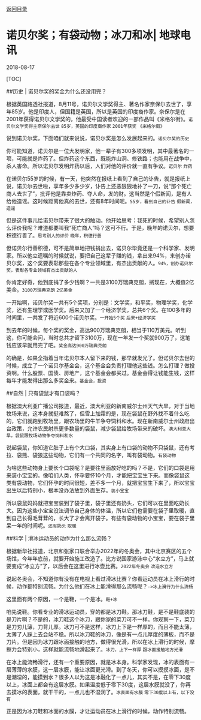 [返回目录](../index.html)

# 诺贝尔奖；有袋动物；冰刀和冰| 地球电讯

2018-08-17

[TOC]

##历史 | 诺贝尔奖的奖金为什么还没用完？

根据英国路透社报道，8月11号，诺贝尔文学奖得主、著名作家奈保尔去世了，享年85岁。他是印度人，但国籍是英国，所以是英国的印度裔作家。奈保尔是在2001年获得诺贝尔文学奖的，他最受中国读者欢迎的一部作品叫《米格尔街》。`诺贝尔文学奖得主奈保尔去世` `85岁，英国的印度裔作家` `2001年获奖` `《米格尔街》`

说到诺贝尔奖，下面咱们就来说说，诺贝尔奖是怎么发展起来的。`诺贝尔奖的历史`

你可能知道，诺贝尔是一位大发明家，他一辈子有300多项发明，其中最著名的一项，可能就是炸药了。但炸药这个东西，既能炸山洞、修铁路；也能用在战争中，杀人害命。所以诺贝尔发明炸药以后，人们对他的评价就一直有争议。`诺贝尔` `炸药`

在诺贝尔55岁的时候，有一天，他突然在报纸上看到了自己的讣告，就是报纸上说，诺贝尔去世啦，享年多少多少岁，讣告上还恶狠狠地补了一刀，说“那个死亡商人去世了”，批评他是靠卖炸药、夺人命，发的财。这当然是个假新闻，是有人给他造谣。这时候距离他真的去世，还有8年时间呢。`55岁，看到自己的讣告` `假新闻，造谣`

但是这件事儿给诺贝尔带来了很大的触动。他开始思考：我死的时候，希望别人怎么评价我呢？难道都要叫我“死亡商人”吗？这可不行。于是，晚年的诺贝尔，想要积德行善了。`思考别人的评价` `晚年，积德行善`

但诺贝尔行善积德，可不是简单地把钱捐出去，诺贝尔毕竟还是一个科学家、发明家。所以他立遗嘱的时候就说，要把自己这辈子赚的钱，拿出来94%，来创办诺贝尔奖，这个奖要表彰那些在各个专业领域里，有杰出贡献的人。`94%，创办诺贝尔奖，表彰各专业领域有杰出贡献的人`

你肯定好奇，他到底捐了多少钱啊？一共是3100万瑞典克朗，搁现在，大概值2亿美金。`3100万瑞典克朗` `2亿美金`

一开始啊，诺贝尔奖一共有5个奖项，分别是：文学奖，和平奖，物理学奖，化学奖，还有生理学或医学奖。后来又加了一个经济学奖，总共6个奖。在100多年的时间里，一共发了将近600个诺贝尔奖。`一开始5个奖` `后来+经济学奖`

到去年的时候，每个奖的奖金，高达900万瑞典克朗，相当于110万美元。听到这，你可能会问，当时总共才留下3100万，现在一年发一个奖就900万了，这笔钱应该早就用完了吧。`奖金高达900万瑞典克朗`

的确是，如果全指着当年诺贝尔本人留下来的钱，那早就发光了。但诺贝尔去世的时候，成立了一个诺贝尔基金会，这个基金会负责打理他这些钱。怎么打理？做投资啊。什么股票、国债、房地产，这个基金会都买过。基金会得让钱能生钱，这样每年才能发得出那么多奖金来。`基金会，投资`

##自然 | 只有袋鼠才有口袋吗？

根据澳大利亚广播公司报道，最近，澳大利亚的新南威尔士州天气大旱，对于当地牧场来说，这本身就挺难熬了，但雪上加霜的是，现在袋鼠在野外找不着什么吃的，它们就跑到牧场里，跟农场里的牛羊争夺饲料和水。现在新南威尔士州政府出台政策，允许农民射杀更多数量的袋鼠，减少袋鼠给牧场带来的破坏。`澳大利亚大旱，袋鼠跟牧场动物争夺饲料和水`

说起袋鼠，你知道它肚子上有个大口袋，其实身上有口袋的动物不只袋鼠，还有考拉、袋熊、袋狼这些动物，它们有一个共同的名字，叫有袋动物。`有袋动物`

为啥这些动物身上要长个口袋呢？是要往里面放好吃的吗？不是，它们的口袋是用来装小宝宝的。像咱们人类，怀孕要怀10个月，才能把宝宝生下来。而像袋鼠这类有袋动物，它们怀孕的时间很短，差不多一个月，就把宝宝生下来了，所以宝宝出生以后特别小，根本没办法放到外面生存。`装小宝宝`

所以袋鼠妈妈就把宝宝装到了袋子里，袋子里还有奶头，它们可以在里面吃奶长大。因为这些小宝宝没法调节自己身体的体温，所以它们也需要在袋子里取暖，直到自己长得毛茸茸的，长大了才会离开袋子。有些有袋动物的小宝宝，要在袋子里呆一年的时间呢。`还有奶头` `取暖`

##科学 | 滑冰运动员的动作为什么那么流畅？

根据新华社报道，北京和张家口联合举办2022年的冬奥会，其中北京赛区的五个场馆，今年年底前，就要开始施工改造了。比方说国家游泳中心“水立方”，马上就要变成“冰立方”了，以后会在这里进行冰壶比赛。`2022年冬奥会` `改造水立方`

说起冬奥会，不知道你有没有在电视上看过滑冰比赛？你看运动员在冰上滑行的时候，动作都特别流畅。为什么他们在冰上能滑得那么流畅呢？`->冰上滑行为什么流畅`

这里面有两个原因，一个是鞋，一个是冰。`鞋+冰`

咱先说鞋。你看专业的滑冰运动员，穿的都是冰刀鞋。那冰刀鞋，是不是鞋底装的是刀片啊？不是的，冰刀鞋这个冰刀，跟你家的菜刀可不一样。你观察一下，菜刀是刀刃儿薄，刀背儿厚。冰刀可不是这样，冰刀上下是一样厚的，而且不能太薄，太薄了人踩上去会站不稳。所以冰刀鞋的冰刀，像是有一点儿厚度的薄板，而不是刀片。但是因为冰刀跟冰面接触的地方，做得很光滑，所以在冰上滑行的时候，摩擦力会特别小，这样就能流畅地滑起来了。`冰刀，上下一样厚` `跟冰面接触地方光滑`

在冰上能流畅滑行，还有一个重要原因，就是冰本身。科学家发现，冰的表面有一层薄薄的水膜，这一层水膜，能让冰面更光滑。到了冬天，你可以摸摸冰面，是不是潮湿的，能摸到水？很多人以为这是冰融化了一点儿，其实不是，在零下30度以上，冰面上都会有这层水膜。如果温度低于零下30度，这层水膜就没了，你再去摸冰的表面，就干干的，一点儿也不湿润了。`冰表面有水膜` `零下30度以上有，以下没有`

正是因为冰刀鞋和冰面的水膜，才让运动员在冰上滑行的时候，动作特别流畅。
